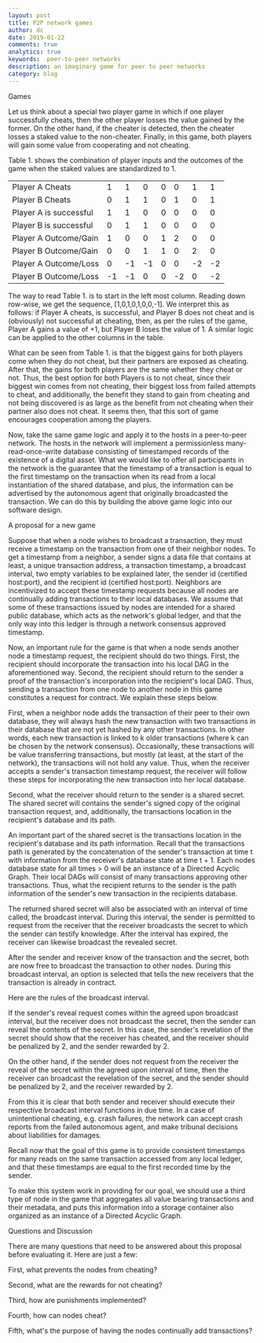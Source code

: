 ```yaml
---
layout: post
title: P2P network games
author: dc
date: 2019-01-22
comments: true
analytics: true
keywords:  peer-to-peer networks
description: an imaginary game for peer to peer networks   
category: blog
---
```


Games

Let us think about a special two player game in which if one player successfully cheats, then the other player losses the value gained by the former. On the other hand, if the cheater is detected, then the cheater losses a staked value to the non-cheater. Finally, in this game, both players will gain some value from cooperating and not cheating.

Table 1. shows the combination of player inputs and the outcomes of the game when the staked values are standardized to 1.

|   |   |   |   |   |   |   |   |
|---|---|---|---|---|---|---|---|
| Player A Cheats |   1  | 1  | 0  | 0  | 0  | 1  | 1  |
| Player B Cheats |   0  | 1  | 1  | 0  | 1  | 0  | 1  |
| Player A is successful |   1  | 1  | 0  | 0  | 0  | 0  | 0  |
| Player B is successful |  0  | 1  | 1  | 0  | 0  | 0  | 0  |
| Player A Outcome/Gain | 1  | 0  | 0  | 1  |  2 | 0  | 0  |
| Player B Outcome/Gain  | 0  | 0  | 1  | 1  | 0  | 2  | 0  |
| Player A Outcome/Loss | 0  | -1  | -1  | 0   | 0  | -2  | -2  |
| Player B Outcome/Loss | -1  | -1  | 0  | 0  | -2  | 0  | -2  |

The way to read Table 1. is to start in the left most column. Reading down row-wise, we get the sequence, [1,0,1,0,1,0,0,-1]. We interpret this as follows: if Player A cheats, is successful, and Player B does not cheat and is (obviously) not successful at cheating, then, as per the rules of the game, Player A gains a value of +1, but Player B loses the value of 1. A similar logic can be applied to the other columns in the table.

What can be seen from Table 1. is that the biggest gains for both players come when they do not cheat, but their partners are exposed as cheating. After that, the gains for both players are the same whether they cheat or not. Thus, the best option for both Players is to not cheat, since their biggest win comes from not cheating, their biggest loss from failed attempts to cheat, and additionally, the benefit they stand to gain from cheating and not being discovered is as large as the benefit from not cheating when their partner also does not cheat. It seems then, that this sort of game encourages cooperation among the players.

Now, take the same game logic and apply it to the hosts in a peer-to-peer network. The hosts in the network will implement a permissionless many-read-once-write database consisting of timestamped records of the existence of a digital asset. What we would like to offer all participants in the network is the guarantee that the timestamp of a transaction is equal to the first timestamp on the transaction when its read from a local instantiation of the shared database, and plus, the information can be advertised by the autonomous agent that originally broadcasted the transaction. We can do this by building the above game logic into our software design.


A proposal for a new game


Suppose that when a node wishes to broadcast a transaction, they must receive a timestamp on the transaction from one of their neighbor nodes.
To get a timestamp from a neighbor, a sender signs a data file that contains at least, a unique transaction address, a transaction timestamp, a broadcast interval, two empty variables to be explained later, the sender id (certified host:port), and the recipient id (certified host:port). Neighbors are incentivized to accept these timestamp requests because all nodes are continually adding transactions to their local databases. We assume that some of these transactions issued by nodes are intended for a shared public database, which acts as the network's global ledger, and that the only way into this ledger is through a network consensus approved timestamp.

Now, an important rule for the game is that when a node sends another node a timestamp request, the recipient should do two things. First, the recipient should incorporate the transaction into his local DAG in the aforementioned way. Second, the recipient should return to the sender a proof of the transaction's incorporation into the recipient's local DAG. Thus, sending a transaction from one node to another node in this game constitutes a request for contract. We explain these steps below.

First, when a neighbor node adds the transaction of their peer to their own database, they will always hash the new transaction with two transactions in their database that are not yet hashed by any other transactions. In other words, each new transaction is linked to k older transactions (where k can be chosen by the network consensus). Occasionally, these transactions will be value transferring transactions, but mostly (at least, at the start of the network), the transactions will not hold any value. Thus, when the receiver accepts a sender's transaction timestamp request, the receiver will follow these steps for incorporating the new transaction into her local database.

Second, what the receiver should return to the sender is a shared secret. The shared secret will contains the sender's signed copy of the original transaction request, and, additionally, the transactions location in the recipient's database and its path.

An important part of the shared secret is the transactions location in the recipient's database and its path information. Recall that the transactions path is generated by the concatenation of the sender's transaction at time t with information from the receiver's database state at time t + 1. Each nodes database state for all times > 0 will be an instance of a Directed Acyclic Graph. Their local DAGs will consist of many transactions approving other transactions. Thus, what the recipient returns to the sender is the path information of the sender's new transaction in the recipients database.

The returned shared secret will also be associated with an interval of time called, the broadcast interval. During this interval, the sender is permitted to request from the receiver that the receiver broadcasts the secret to which the sender can testify knowledge. After the interval has expired, the receiver can likewise broadcast the revealed secret.

After the sender and receiver know of the transaction and the secret, both are now free to broadcast the transaction to other nodes. During this broadcast interval, an option is selected that tells the new receivers that the transaction is already in contract.

Here are the rules of the broadcast interval.

If the sender's reveal request comes within the agreed upon broadcast interval, but the receiver does not broadcast the secret, then the sender can reveal the contents of the secret. In this case, the sender's revelation of the secret should show that the receiver has cheated, and the receiver should be penalized by 2, and the sender rewarded by 2.

On the other hand, if the sender does not request from the receiver the reveal of the secret within the agreed upon interval of time, then the receiver can broadcast the revelation of the secret, and the sender should be penalized by 2, and the receiver rewarded by 2.

From this it is clear that both sender and receiver should execute their respective broadcast interval functions in due time. In a case of unintentional cheating, e.g. crash failures, the network can accept crash reports from the failed autonomous agent, and make tribunal decisions about liabilities for damages.

Recall now that the goal of this game is to provide consistent timestamps for many reads on the same transaction accessed from any local ledger, and that these timestamps are equal to the first recorded time by the sender.

To make this system work in providing for our goal, we should use a third type of node in the game that aggregates all value bearing transactions and their metadata, and puts this information into a storage container also organized as an instance of a Directed Acyclic Graph.

Questions and Discussion

There are many questions that need to be answered about this proposal before evaluating it. Here are just a few:

First, what prevents the nodes from cheating?

Second, what are the rewards for not cheating?

Third, how are punishments implemented?

Fourth, how can nodes cheat?

Fifth, what's the purpose of having the nodes continually add transactions?
